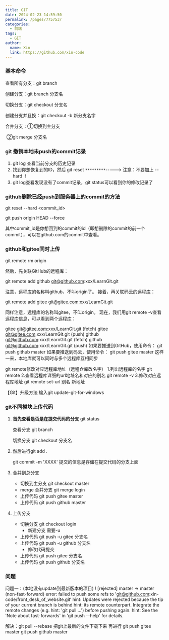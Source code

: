 ```yaml
---
title: GIT
date: 2024-02-23 14:59:50
permalink: /pages/775753/
categories:
  - 前端
tags:
  - GIT
author: 
  name: Xin
  link: https://github.com/xin-code
---
```




### 基本命令

查看所有分支：git branch

创建分支：git branch 分支名

切换分支：git checkout 分支名

创建分支并且换：git checkout -b 新分支名字

合并分支：①切换到主分支

​				   ②git merge 分支名



### git 撤销本地未push的commit记录

1. git log 查看当前分支的历史记录
2. 找到你想恢复到的ID，然后 git reset `*********`-----> 注意：不要加上 --hard ！
3. git log查看发现没有了commit记录，git status可以看到你的修改记录了



### github删除已经push到服务器上的commit的方法

git reset --hard <commit_id>

git push origin HEAD --force

其中commit_id是你想回到的commit的id（即想删除的commit的前一个commit），可以在github.com的commit中查看。



### github和gitee同时上传

git remote rm origin

然后，先关联GitHub的远程库：

git remote add github git@github.com:xxx/LearnGit.git

注意，远程库的名称叫github，不叫origin了。
接着，再关联码云的远程库：

git remote add gitee git@gitee.com:xxx/LearnGit.git

同样注意，远程库的名称叫gitee，不叫origin。
现在，我们用git remote -v查看远程库信息，可以看到两个远程库：

gitee   git@gitee.com:xxx/LearnGit.git (fetch)
gitee   git@gitee.com:xxx/LearnGit.git (push)
github  git@github.com:xxx/LearnGit.git (fetch)
github  git@github.com:xxx/LearnGit.git (push)
如果要推送到GitHub，使用命令：
git push github master
如果要推送到码云，使用命令：
git push gitee master
这样一来，本地库就可以同时与多个远程库互相同步

git remote修改对应远程库地址（远程仓库改名字）
1.列出远程库的名字
git remote 
2.查看远程库详细的url地址名和对应的别名
git remote -v
3.修改对应远程库地址
git remote set-url 别名 新地址

【Git】升级方法
输入git update-git-for-windows



### git不同模块上传代码

1. **首先查看是否是在提交代码的分支**  git status

   查看分支 git branch 

   切换分支 git checkout 分支名 

2. 然后进行git add .

   git commit -m 'XXXX' 提交的信息是存储在提交代码的分支上面

3. 合并到总分支

   - 切换到主分支 git checkout master
   - merge 合并分支 git merge login
   - 上传代码 git push gitee master
   - 上传代码 git push github master

4. 上传分支

   - 切换分支 git checkout login
     - 新建分支 需要-u
   - 上传代码 git push -u gitee 分支名
   - 上传代码 git push -u github 分支名
     - 修改代码提交
   - 上传代码 git push gitee 分支名
   - 上传代码 git push github 分支名



### 问题

问题一：(本地没有update到最新版本的项目)
! [rejected] master -> master (non-fast-forward)
error: failed to push some refs to 'git@github.com:xin-code/front_desk_of_website.git‘
hint: Updates were rejected because the tip of your current branch is behind
hint: its remote counterpart. Integrate the remote changes (e.g.
hint: 'git pull ...') before pushing again.
hint: See the 'Note about fast-forwards' in 'git push --help' for details.

解决：git pull --rebase
把git上最新的文件下载下来
再进行
git push gitee master
git push github master

